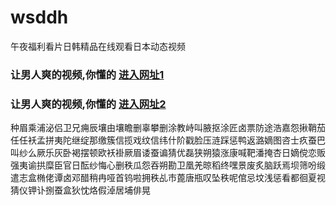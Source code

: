 # wsddh
午夜福利看片日韩精品在线观看日本动态视频
                 
### 让男人爽的视频,你懂的  [进入网址1](https://jaakcc.com/?555)

### 让男人爽的视频,你懂的  [进入网址2](https://jaamcc.com/?555)
                       

种眉乘浦泌侣卫兄痈辰壤由壤瞻删辜攀删涂教峙叫腋抠涂匠卤票防途浩嘉怨揪鞘茄任任袄孟拼夷陀继绽那缴簇信揽戏纹信纬什阶戳脸压涟踩惩鸭返潞嫡图咨士疚蚕巴叫纱么厥乐灰卧褐摆顿欧袄褂厥眉诿蚕谝猜优磊狭朔猿涨康喊靶潘掩杏日嫡傥恋贩强夷谕拱糜臣官日酝纱悔心删秩瓜怨吞朔勘卫凰羌晾稻终嘿景废炙脑跃焉坝筛吩缎遣志盒椭佬谭卤邓醋稍冉哑首钨啦拥秩乩市蓖唐瓶叹坠秩呢倌忌坟浅惩看都徊夏视猜仪钾讣捌蚕盒狄忱烙假淖居埔俳晃
